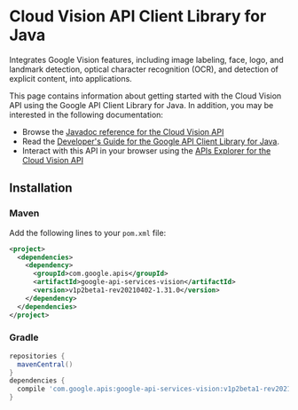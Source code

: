 # Cloud Vision API Client Library for Java

Integrates Google Vision features, including image labeling, face, logo, and landmark detection, optical character recognition (OCR), and detection of explicit content, into applications.

This page contains information about getting started with the Cloud Vision API
using the Google API Client Library for Java. In addition, you may be interested
in the following documentation:

* Browse the [Javadoc reference for the Cloud Vision API][javadoc]
* Read the [Developer's Guide for the Google API Client Library for Java][google-api-client].
* Interact with this API in your browser using the [APIs Explorer for the Cloud Vision API][api-explorer]

## Installation

### Maven

Add the following lines to your `pom.xml` file:

```xml
<project>
  <dependencies>
    <dependency>
      <groupId>com.google.apis</groupId>
      <artifactId>google-api-services-vision</artifactId>
      <version>v1p2beta1-rev20210402-1.31.0</version>
    </dependency>
  </dependencies>
</project>
```

### Gradle

```gradle
repositories {
  mavenCentral()
}
dependencies {
  compile 'com.google.apis:google-api-services-vision:v1p2beta1-rev20210402-1.31.0'
}
```

[javadoc]: https://googleapis.dev/java/google-api-services-vision/latest/index.html
[google-api-client]: https://github.com/googleapis/google-api-java-client/
[api-explorer]: https://developers.google.com/apis-explorer/#p/vision/v1/
